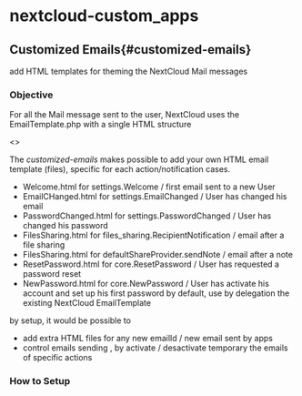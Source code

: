 # nextcloud-custom_apps


## Customized Emails{#customized-emails}

add HTML templates for theming the NextCloud Mail messages

### Objective

For all the Mail message sent to the user, NextCloud uses the EmailTemplate.php with a single HTML structure 

<<add a snapshot of existing email>>

The *customized-emails* makes possible to add your own HTML email template (files), specific for each action/notification cases.

- Welcome.html for settings.Welcome / first email sent to a new User
- EmailCHanged.html for settings.EmailChanged / User has changed his email
- PasswordChanged.html for settings.PasswordChanged / User has changed his password
- FilesSharing.html for files_sharing.RecipientNotification / email after a file sharing
- FilesSharing.html for defaultShareProvider.sendNote / email after a note
- ResetPassword.html for core.ResetPassword / User has requested a password reset
- NewPassword.html for core.NewPassword / User has activate his account and set up his first password
by default, use by delegation the existing NextCloud EmailTemplate

by setup, it would be possible to 
- add extra HTML files for any new emailId / new email sent by apps
- control emails sending , by activate / desactivate temporary the emails of specific actions



### How to Setup